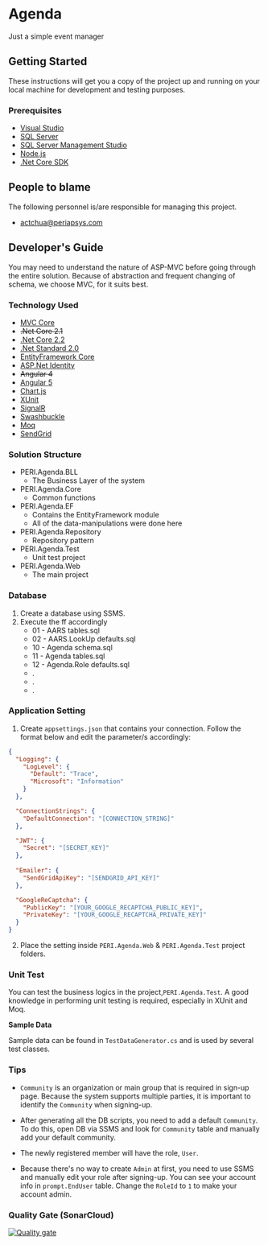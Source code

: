 # Agenda

Just a simple event manager

## Getting Started

These instructions will get you a copy of the project up and running on your local machine for development and testing purposes.

### Prerequisites

- [Visual Studio](https://www.visualstudio.com/)
- [SQL Server](https://www.microsoft.com/en-us/sql-server/sql-server-2016)
- [SQL Server Management Studio](https://msdn.microsoft.com/en-us/library/mt238290.aspx)
- [Node.js](https://nodejs.org)
- [.Net Core SDK](https://dotnet.microsoft.com/download)

## People to blame

The following personnel is/are responsible for managing this project.

- [actchua@periapsys.com](mailto:actchua@periapsys.com)

## Developer's Guide

You may need to understand the nature of ASP-MVC before going through the entire solution. Because of abstraction and frequent changing of schema, we choose MVC, for it suits best.

### Technology Used

- [MVC Core](https://docs.microsoft.com/en-us/aspnet/core/tutorials/first-mvc-app/?view=aspnetcore-2.1)
- ~~.Net Core 2.1~~
- [.Net Core 2.2](https://www.microsoft.com/net/download/windows)
- [.Net Standard 2.0](#)
- [EntityFramework Core](https://docs.microsoft.com/en-us/ef/core/)
- [ASP.Net Identity](https://www.asp.net/identity)
- ~~Angular 4~~
- [Angular 5](https://angular.io)
- [Chart.js](https://www.chartjs.org/)
- [XUnit](https://xunit.github.io)
- [SignalR](https://www.asp.net/signalr)
- [Swashbuckle](https://github.com/domaindrivendev/Swashbuckle)
- [Moq](https://github.com/Moq/moq4/wiki/Quickstart)
- [SendGrid](https://sendgrid.com)

### Solution Structure

- PERI.Agenda.BLL
	- The Business Layer of the system
- PERI.Agenda.Core
	- Common functions
- PERI.Agenda.EF
	- Contains the EntityFramework module
	- All of the data-manipulations were done here
- PERI.Agenda.Repository
    - Repository pattern
- PERI.Agenda.Test
    - Unit test project
- PERI.Agenda.Web
	- The main project

### Database

1. Create a database using SSMS.
2. Execute the ff accordingly
   - 01 - AARS tables.sql
   - 02 - AARS.LookUp defaults.sql
   - 10 - Agenda schema.sql
   - 11 - Agenda tables.sql
   - 12 - Agenda.Role defaults.sql
   - .
   - .
   - .

### Application Setting

1. Create ```appsettings.json``` that contains your connection. Follow the format below and edit the parameter/s accordingly:

```json
{
  "Logging": {
    "LogLevel": {
      "Default": "Trace",
      "Microsoft": "Information"
    }
  },

  "ConnectionStrings": {
    "DefaultConnection": "[CONNECTION_STRING]"
  },

  "JWT": {
    "Secret": "[SECRET_KEY]"
  },
  
  "Emailer": {
    "SendGridApiKey": "[SENDGRID_API_KEY]"
  },

  "GoogleReCaptcha": {
    "PublicKey": "[YOUR_GOOGLE_RECAPTCHA_PUBLIC_KEY]",
    "PrivateKey": "[YOUR_GOOGLE_RECAPTCHA_PRIVATE_KEY]"
  }
}

```

2. Place the setting inside ```PERI.Agenda.Web``` & ```PERI.Agenda.Test``` project folders.

### Unit Test

You can test the business logics in the project,```PERI.Agenda.Test```. A good knowledge in performing unit testing is required, especially in XUnit and Moq.

**Sample Data**

Sample data can be found in ```TestDataGenerator.cs``` and is used by several test classes.

### Tips

- ```Community``` is an organization or main group that is required in sign-up page. Because the system supports multiple parties, it is important to identify the ```Community``` when signing-up.

- After generating all the DB scripts, you need to add a default ```Community```. To do this, open DB via SSMS and look for ```Community``` table and manually add your default community.

- The newly registered member will have the role, ```User```.

- Because there's no way to create ```Admin``` at first, you need to use SSMS and manually edit your role after signing-up. You can see your account info in ```prompt.EndUser``` table. Change the ```RoleId``` to ```1``` to make your account admin.

### Quality Gate (SonarCloud)

[![Quality gate](https://sonarcloud.io/api/project_badges/quality_gate?project=reignydeyz_PERI.Agenda)](https://sonarcloud.io/dashboard?id=reignydeyz_PERI.Agenda)
